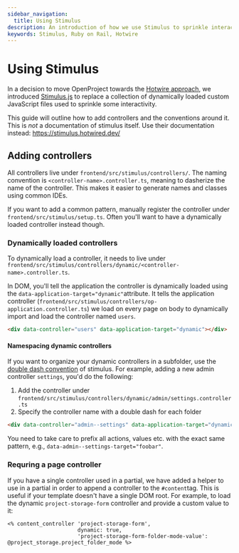 ```yaml
---
sidebar_navigation:
  title: Using Stimulus
description: An introduction of how we use Stimulus to sprinkle interactivity
keywords: Stimulus, Ruby on Rail, Hotwire
---
```




# Using  Stimulus

In a decision to move OpenProject towards the [Hotwire approach](https://hotwired.dev/), we introduced [Stimulus.js](https://stimulus.hotwired.dev) to replace a collection of dynamically loaded custom JavaScript files used to sprinkle some interactivity.

This guide will outline how to add controllers and the conventions around it. This is _not_ a documentation of stimulus itself. Use their documentation instead: https://stimulus.hotwired.dev/



## Adding controllers

All controllers live under `frontend/src/stimulus/controllers/`. The naming convention is `<controller-name>.controller.ts`, meaning to dasherize the name of the controller. This makes it easier to generate names and classes using common IDEs.

If you want to add a common pattern, manually register the controller under `frontend/src/stimulus/setup.ts`. Often you'll want to have a dynamically loaded controller instead though.



### Dynamically loaded controllers

To dynamically load a controller, it needs to live under `frontend/src/stimulus/controllers/dynamic/<controller-name>.controller.ts`.

In DOM, you'll tell the application the controller is dynamically loaded using the `data-application-target="dynamic"`attribute. It tells the application controller (`frontend/src/stimulus/controllers/op-application.controller.ts`) we load on every page on body to dynamically import and load the controller named `users`.

```HTML
<div data-controller="users" data-application-target="dynamic"></div>
```



#### Namespacing dynamic controllers

If you want to organize your dynamic controllers in a subfolder, use the [double dash convention](https://stimulus.hotwired.dev/handbook/installing#controller-filenames-map-to-identifiers) of stimulus. For example, adding a new admin controller `settings`, you'd do the following:

1. Add the controller under `frontend/src/stimulus/controllers/dynamic/admin/settings.controller.ts`
2. Specify the controller name with a double dash for each folder

```html
<div data-controller="admin--settings" data-application-target="dynamic"></div>
```



You need to take care to prefix all actions, values etc. with the exact same pattern, e.g., `data-admin--settings-target="foobar"`.



### Requring a page controller

If you have a single controller used in a partial, we have added a helper to use in a partial in order to append a controller to the `#content`tag. This is useful if your template doesn't have a single DOM root. For example, to load the dynamic `project-storage-form` controller and provide a custom value to it:

```erb
<% content_controller 'project-storage-form',
                      dynamic: true,
                      'project-storage-form-folder-mode-value': @project_storage.project_folder_mode %>
```

